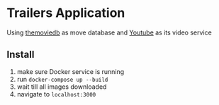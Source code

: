 # Trailers Application

Using [themoviedb](https://www.themoviedb.org/) as move database
and [Youtube](https://www.youtube.com/) as its video service

## Install

1. make sure Docker service is running
2. run `docker-compose up --build`
3. wait till all images downloaded
4. navigate to `localhost:3000`

